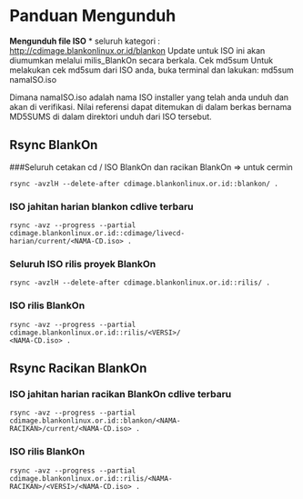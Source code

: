 # Panduan Mengunduh

**Mengunduh file ISO**
    * seluruh kategori : ​http://cdimage.blankonlinux.or.id/blankon
Update untuk ISO ini akan diumumkan melalui ​milis_BlankOn secara berkala. Cek md5sum Untuk melakukan cek md5sum dari ISO anda, buka terminal dan lakukan:
md5sum namaISO.iso

Dimana namaISO.iso adalah nama ISO installer yang telah anda unduh dan akan di
verifikasi. Nilai referensi dapat ditemukan di dalam berkas bernama MD5SUMS di
dalam direktori unduh dari ISO tersebut.

## Rsync BlankOn
###Seluruh cetakan cd / ISO BlankOn dan racikan BlankOn => untuk cermin
```
rsync -avzlH --delete-after cdimage.blankonlinux.or.id::blankon/ .
```
### ISO jahitan harian blankon cdlive terbaru
```
rsync -avz --progress --partial cdimage.blankonlinux.or.id::cdimage/livecd-
harian/current/<NAMA-CD.iso> .
```
### Seluruh ISO rilis proyek BlankOn
```
rsync -avzlH --delete-after cdimage.blankonlinux.or.id::rilis/ .
```
### ISO rilis BlankOn
```
rsync -avz --progress --partial cdimage.blankonlinux.or.id::rilis/<VERSI>/
<NAMA-CD.iso> .
```

## Rsync Racikan BlankOn
### ISO jahitan harian racikan BlankOn cdlive terbaru
```
rsync -avz --progress --partial cdimage.blankonlinux.or.id::blankon/<NAMA-
RACIKAN>/current/<NAMA-CD.iso> .
```

### ISO rilis BlankOn
```
rsync -avz --progress --partial cdimage.blankonlinux.or.id::rilis/<NAMA-
RACIKAN>/<VERSI>/<NAMA-CD.iso> .
```


